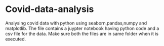 # Covid-data-analysis
Analysing covid data with python using seaborn,pandas,numpy and matplotlib.
The file contains a juypter notebook having python code and a csv file for the data.
Make sure both the files are in same folder when it is executed.
